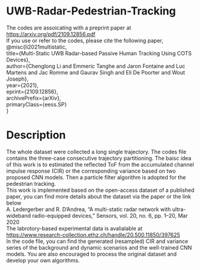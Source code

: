 # UWB-Radar-Pedestrian-Tracking 
The codes are assoicating with a preprint paper at https://arxiv.org/pdf/2109.12856.pdf  
If you use or refer to the codes, please cite the following paper,  
@misc{li2021multistatic,  
      title={Multi-Static UWB Radar-based Passive Human Tracking Using COTS Devices},   
      author={Chenglong Li and Emmeric Tanghe and Jaron Fontaine and Luc Martens and Jac Romme and Gaurav Singh and Eli De Poorter and Wout Joseph},  
      year={2021},  
      eprint={2109.12856},  
      archivePrefix={arXiv},  
      primaryClass={eess.SP}  
} 
# Description
The whole dataset were collected a long single trajectory. The codes file contains the three-case consecutive trajectory partitioning. The baisc idea of this work is to estimated the reflected ToF from the accumulated channel impulse response (CIR) or the corresponding variance based on two proposed CNN models. Then a particle filter algorithm is adopted for the pedestrian tracking.  
This work is implemented based on the open-access dataset of a published paper, you can find more details about the dataset via the paper or the link below  
A. Ledergerber and R. D’Andrea, “A multi-static radar network with ultra-wideband radio-equipped devices,” Sensors, vol. 20, no. 6, pp. 1–20, Mar 2020  
The labrotory-based experimental data is avalialable at  
https://www.research-collection.ethz.ch/handle/20.500.11850/397625  
In the code file, you can find the generated (resampled) CIR and variance series of the background and dynamic scenarios and the well-trained CNN models. You are also encouraged to process the original dataset and develop your own algorithms.

 
